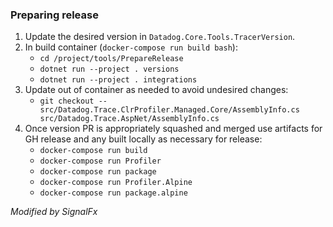 ### Preparing release

1. Update the desired version in `Datadog.Core.Tools.TracerVersion`.
2. In build container (`docker-compose run build bash`):
    * `cd /project/tools/PrepareRelease`
    * `dotnet run --project . versions`
    * `dotnet run --project . integrations`
3. Update out of container as needed to avoid undesired changes:
    * `git checkout -- src/Datadog.Trace.ClrProfiler.Managed.Core/AssemblyInfo.cs src/Datadog.Trace.AspNet/AssemblyInfo.cs`
4. Once version PR is appropriately squashed and merged use artifacts for GH release and any built locally as necessary for release:
    * `docker-compose run build`
    * `docker-compose run Profiler`
    * `docker-compose run package`
    * `docker-compose run Profiler.Alpine`
    * `docker-compose run package.alpine`

*Modified by SignalFx*